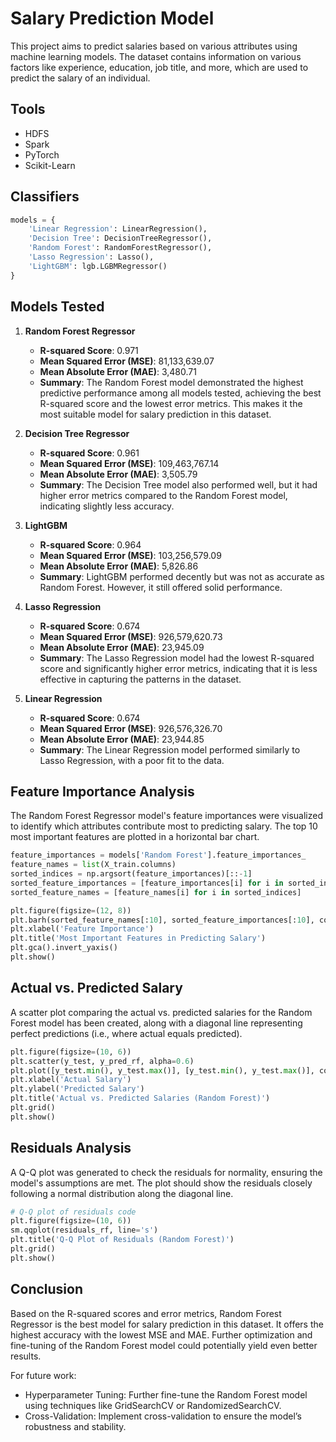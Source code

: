 # Salary Prediction Model

This project aims to predict salaries based on various attributes using machine learning models. The dataset contains information on various factors like experience, education, job title, and more, which are used to predict the salary of an individual.

## Tools

- HDFS
- Spark
- PyTorch
- Scikit-Learn

## Classifiers

```python
models = {
    'Linear Regression': LinearRegression(),
    'Decision Tree': DecisionTreeRegressor(),
    'Random Forest': RandomForestRegressor(),
    'Lasso Regression': Lasso(),
    'LightGBM': lgb.LGBMRegressor()
}
```

## Models Tested

1. **Random Forest Regressor**
   - **R-squared Score**: 0.971
   - **Mean Squared Error (MSE)**: 81,133,639.07
   - **Mean Absolute Error (MAE)**: 3,480.71
   - **Summary**: The Random Forest model demonstrated the highest predictive performance among all models tested, achieving the best R-squared score and the lowest error metrics. This makes it the most suitable model for salary prediction in this dataset.

2. **Decision Tree Regressor**
   - **R-squared Score**: 0.961
   - **Mean Squared Error (MSE)**: 109,463,767.14
   - **Mean Absolute Error (MAE)**: 3,505.79
   - **Summary**: The Decision Tree model also performed well, but it had higher error metrics compared to the Random Forest model, indicating slightly less accuracy.

3. **LightGBM**
   - **R-squared Score**: 0.964
   - **Mean Squared Error (MSE)**: 103,256,579.09
   - **Mean Absolute Error (MAE)**: 5,826.86
   - **Summary**: LightGBM performed decently but was not as accurate as Random Forest. However, it still offered solid performance.

4. **Lasso Regression**
   - **R-squared Score**: 0.674
   - **Mean Squared Error (MSE)**: 926,579,620.73
   - **Mean Absolute Error (MAE)**: 23,945.09
   - **Summary**: The Lasso Regression model had the lowest R-squared score and significantly higher error metrics, indicating that it is less effective in capturing the patterns in the dataset.

5. **Linear Regression**
   - **R-squared Score**: 0.674
   - **Mean Squared Error (MSE)**: 926,576,326.70
   - **Mean Absolute Error (MAE)**: 23,944.85
   - **Summary**: The Linear Regression model performed similarly to Lasso Regression, with a poor fit to the data.

## Feature Importance Analysis
The Random Forest Regressor model's feature importances were visualized to identify which attributes contribute most to predicting salary. The top 10 most important features are plotted in a horizontal bar chart.

```python
feature_importances = models['Random Forest'].feature_importances_
feature_names = list(X_train.columns)
sorted_indices = np.argsort(feature_importances)[::-1]
sorted_feature_importances = [feature_importances[i] for i in sorted_indices]
sorted_feature_names = [feature_names[i] for i in sorted_indices]

plt.figure(figsize=(12, 8))
plt.barh(sorted_feature_names[:10], sorted_feature_importances[:10], color='skyblue')
plt.xlabel('Feature Importance')
plt.title('Most Important Features in Predicting Salary')
plt.gca().invert_yaxis() 
plt.show()
```

## Actual vs. Predicted Salary
A scatter plot comparing the actual vs. predicted salaries for the Random Forest model has been created, along with a diagonal line representing perfect predictions (i.e., where actual equals predicted).

```python
plt.figure(figsize=(10, 6))
plt.scatter(y_test, y_pred_rf, alpha=0.6)
plt.plot([y_test.min(), y_test.max()], [y_test.min(), y_test.max()], color='red', linestyle='--')  # Diagonal line
plt.xlabel('Actual Salary')
plt.ylabel('Predicted Salary')
plt.title('Actual vs. Predicted Salaries (Random Forest)')
plt.grid()
plt.show()
```


## Residuals Analysis
A Q-Q plot was generated to check the residuals for normality, ensuring the model's assumptions are met. The plot should show the residuals closely following a normal distribution along the diagonal line. 
```python
# Q-Q plot of residuals code
plt.figure(figsize=(10, 6))
sm.qqplot(residuals_rf, line='s')
plt.title('Q-Q Plot of Residuals (Random Forest)')
plt.grid()
plt.show()
```

## Conclusion
Based on the R-squared scores and error metrics, Random Forest Regressor is the best model for salary prediction in this dataset. It offers the highest accuracy with the lowest MSE and MAE. Further optimization and fine-tuning of the Random Forest model could potentially yield even better results.

For future work:
- Hyperparameter Tuning: Further fine-tune the Random Forest model using techniques like GridSearchCV or RandomizedSearchCV.
- Cross-Validation: Implement cross-validation to ensure the model’s robustness and stability.
